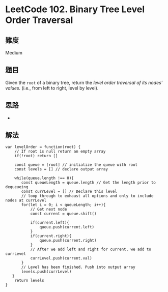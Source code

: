 # LeetCode 102. Binary Tree Level Order Traversal

## 難度

Medium

## 題目

Given the ```root``` of a binary tree, return the _level order traversal of its nodes' values._ (i.e., from left to right, level by level).

## 思路

-

## 解法

```
var levelOrder = function(root) {
    // If root is null return an empty array
    if(!root) return []
    
    const queue = [root] // initialize the queue with root
    const levels = [] // declare output array
    
    while(queue.length !== 0){
       const queueLength = queue.length // Get the length prior to dequeueing
       const currLevel = [] // Declare this level
       // loop through to exhaust all options and only to include nodes at currLevel
       for(let i = 0; i < queueLength; i++){
           // Get next node
           const current = queue.shift()
           
           if(current.left){
               queue.push(current.left)
           }
           if(current.right){
               queue.push(current.right)
           }
           // After we add left and right for current, we add to currLevel
           currLevel.push(current.val)
       }
       // Level has been finished. Push into output array
       levels.push(currLevel)
   }
    return levels
}
```